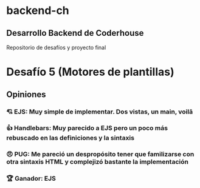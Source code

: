 # backend-ch
## Desarrollo Backend de Coderhouse

Repositorio de desafíos y proyecto final


# Desafío 5 (Motores de plantillas)

## Opiniones

### :cupid: EJS: Muy simple de implementar. Dos vistas, un main, voilâ

### :thumbsup: Handlebars: Muy parecido a EJS pero un poco más rebuscado en las definiciones y la sintaxis

### :angry: PUG: Me pareció un despropósito tener que familizarse con otra sintaxis HTML y complejizó bastante la implementación

### :trophy: Ganador: EJS



